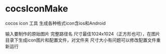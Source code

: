 # cocsIconMake

cocos icon 工具 生成各种格式icon含ios和Android

输入要制作的原始图片 完整路径名  尺寸最佳1024x1024（正方形也可），在图片目录下生成icon图片和配置文件，对文件夹 尺寸大小有问题可以修改配置文件重新运行
